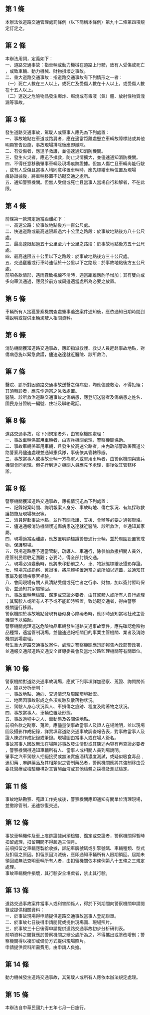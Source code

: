 第 1 條
-------
本辦法依道路交通管理處罰條例（以下簡稱本條例）第九十二條第四項規  
定訂定之。

第 2 條
-------
本辦法用詞，定義如下：  
一、道路交通事故：指車輛或動力機械在道路上行駛，致有人受傷或死亡  
    ，或致車輛、動力機械、財物損壞之事故。  
二、重大道路交通事故：指道路交通事故有下列情形之一者：  
（一）死亡人數在三人以上，或死亡及受傷人數在十人以上，或受傷人數  
      在十五人以上。  
（二）運送之危險物品發生爆炸、燃燒或有毒液（氣）體、放射性物質洩  
      漏等事故。

第 3 條
-------
發生道路交通事故，駕駛人或肇事人應先為下列處置：  
一、事故地點在車道或路肩者，應在適當距離處豎立車輛故障標誌或其他  
    明顯警告設施，事故現場排除後應即撤除。  
二、有受傷者，應迅予救護，並儘速通知消防機關。  
三、發生火災者，應迅予撲救，防止災情擴大，並儘速通知消防機關。  
四、不得任意移動肇事車輛及現場痕跡證據。但無人傷亡且車輛尚能行駛  
    ，或有人受傷且當事人均同意移置車輛時，應先標繪車輛位置及現場  
    痕跡證據後，將車輛移置不妨礙交通之處所。  
五、通知警察機關。但無人受傷或死亡且當事人當場自行和解者，不在此  
    限。

第 4 條
-------
前條第一款規定適當距離如下：  
一、高速公路：於事故地點後方一百公尺處。  
二、快速道路或最高速限超過六十公里之路段：於事故地點後方八十公尺  
    處。  
三、最高速限超過五十公里至六十公里之路段：於事故地點後方五十公尺  
    處。  
四、最高速限五十公里以下之路段：於事故地點後方三十公尺處。  
五、交通壅塞或行車時速低於十公里以下之路段：於事故地點後方五公尺  
    處。  
前項各款情形，遇雨霧致視線不清時，適當距離應酌予增加；其有雙向或  
多向車流通過，應另於前方或周邊適當處所為必要之放置。

第 5 條
-------
車輛所有人接獲警察機關查處肇事逃逸案件通知後，應依通知日期時間到  
場說明或提供車輛駕駛人相關資料。

第 6 條
-------
消防機關獲知道路交通事故，應即指派救護、救災人員趕赴事故地點，對  
傷病患施以緊急救護，儘速送達就近醫院、診所救治。

第 7 條
-------
醫院、診所對因道路交通事故送醫之傷病患，均應儘速救治，不得拒絕；  
其須轉診者，應先作適當之急救處置。  
醫院、診所救治道路交通事故之傷病患，應登記送醫者及傷病患之姓名、  
國民身分證統一編號、住址及聯絡電話。

第 8 條
-------
道路交通事故，除下列規定者外，由警察機關處理：  
一、事故車輛係軍用車輛者，由憲兵機關處理，警察機關協助。  
二、事故車輛係軍用車輛，且發生於高速公路者，由內政部警政署國道公  
    路警察局儘速處理並通知憲兵隊，事後依其管轄移辦。  
三、事故當事人或事故車輛一方為軍人或軍用車輛者，由警察機關與憲兵  
    機關會同處理。但先行到達之機關人員應先予處理，事後依其管轄移  
    辦。

第 9 條
-------
警察機關獲知道路交通事故，應視情況迅為下列處置：  
一、記錄報案時間、詢明報案人身分、事故時地、傷亡狀況、有無採取救  
    護措施及現場概況等。  
二、派員趕赴事故地點，並作有關救護、支援、會辦等必要之通報聯絡。  
三、儘速通報消防機關護送傷病患送達就近醫院、診所救治，並通知其家  
    屬。  
四、現場適當距離處，應放置明顯標識警告通行車輛，並於周圍設置警戒  
    物，保護現場。  
五、現場道路應予適當管制，疏導人、車通行，除參加救援相關人員外，  
    應管制民眾駐足圍觀；必要時，得全部封鎖交通。  
六、現場必須變動時，應將未移動前之人、車、物狀態標繪及攝影存證。  
七、現場完成勘察、蒐證後，將屍體移置適當之處所加以遮蓋，並通知其  
    家屬及報請檢察官相驗。  
八、會同現場有關人員清點受傷或死亡者之行李、財物，加以簽封暫時保  
    管，並通知其家屬領回。  
九、事故車輛無檢驗、鑑定或查證必要者，由其駕駛人或所有人自行處理  
    ；其駕駛人或所有人不予或不能即時移置，致妨礙交通者，得由警察  
    機關逕行移置。  
警察機關於事故地點發現有疑似身心障礙者時，應即時通知當地社政主管  
機關予以協助。  
警察機關處理運送危險物品車輛發生道路交通事故案件，應先確認危險物  
品種類，適當管制現場，並儘速通報相關目的事業主管機關、業者及消防  
機關到場處理。  
發生重大道路交通事故案件，處理之警察機關應迅即報告內政部警政署，  
並通報交通部道路交通安全督導委員會及當地公路監理機關等有關單位。

第 10 條
--------
警察機關對道路交通事故現場，應就下列事項詳加勘察、蒐證、詢問關係  
人，據以分析研判：  
一、事故地點、通向、交通情況及周圍環境狀況。  
二、地面因事故形成之各項痕跡及散落物狀況。  
三、駕駛人身心狀況與人、車損傷之痕跡、程度及附著物之狀況。  
四、事故當事人、車輛位置及形態。  
五、事故過程中之人、車動態及各關係地點。  
前項各款之勘察、蒐證，應儘量使事故當事人及證人在場說明，並以現場  
圖及攝影作成紀錄，詳實填寫道路交通事故調查報告表，對事故當事人及  
證人陳述作成紀錄或筆錄。現場圖由當事人或在場人簽名。  
事故當事人因故無法在場陳述事故發生情形或其陳述內容有再查證必要者  
，警察機關得通知車輛所有人、當事人或相關人員到場說明。  
肇事之汽車駕駛人拒絕接受或無法實施酒精濃度測試，或疑似吸食毒品﹑  
迷幻藥﹑麻醉藥品及其相類似之管制藥品者，警察機關應將其強制移由受  
委託醫療或檢驗機構對其實施血液或其他檢體之採樣及測試檢定。

第 11 條
--------
事故地點勘察、蒐證工作完成後，警察機關應即通知有關單位清理現場，  
並撤除管制，迅速恢復交通。

第 12 條
--------
事故車輛機件及車上痕跡證據尚須檢驗、鑑定或查證者，警察機關得暫時  
扣留處理，扣留期間不得超過三個月。  
前項扣留之車輛應製給收據，詳記車牌號碼或引擎號碼、車輛種類、型式  
及扣留之原因。扣留原因消滅後，應即通知車輛所有人限期領回。屆期未  
領回或無法查明車輛所有人者，由扣留機關依本條例第八十五條之三規定  
處理。  
事故車輛機件損壞，其行駛安全堪虞者，禁止其行駛。

第 13 條
--------
道路交通事故案件當事人或利害關係人，得於下列期間向警察機關申請閱  
覽或提供相關資料：  
一、於事故現場得申請提供道路交通事故當事人登記聯單。  
二、於事故七日後得申請閱覽或提供現場圖、現場照片。  
三、於事故三十日後得申請提供道路交通事故初步分析研判表。  
前項資料之閱覽應於警察機關之辦公處所為之，不得攜出或塗改增刪；警  
察機關得以複印或備份方式提供現場照片。  
申請提供資料所需費用，由申請人負擔。

第 14 條
--------
動力機械發生道路交通事故，其駕駛人或所有人應依本辦法規定處理。

第 15 條
--------
本辦法自中華民國九十五年七月一日施行。

